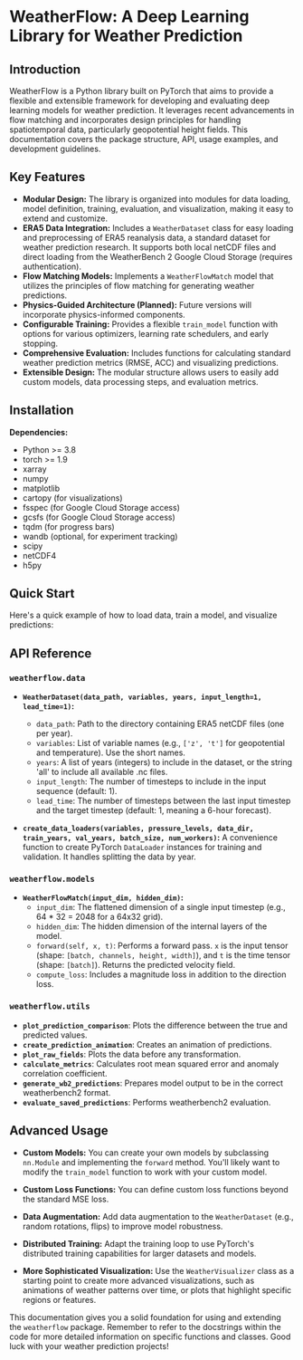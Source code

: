 # WeatherFlow: A Deep Learning Library for Weather Prediction

## Introduction

WeatherFlow is a Python library built on PyTorch that aims to provide a flexible and extensible framework for developing and evaluating deep learning models for weather prediction. It leverages recent advancements in flow matching and incorporates design principles for handling spatiotemporal data, particularly geopotential height fields.  This documentation covers the package structure, API, usage examples, and development guidelines.

## Key Features

*   **Modular Design:** The library is organized into modules for data loading, model definition, training, evaluation, and visualization, making it easy to extend and customize.
*   **ERA5 Data Integration:** Includes a `WeatherDataset` class for easy loading and preprocessing of ERA5 reanalysis data, a standard dataset for weather prediction research.  It supports both local netCDF files and direct loading from the WeatherBench 2 Google Cloud Storage (requires authentication).
*   **Flow Matching Models:** Implements a `WeatherFlowMatch` model that utilizes the principles of flow matching for generating weather predictions.
*   **Physics-Guided Architecture (Planned):** Future versions will incorporate physics-informed components.
*   **Configurable Training:** Provides a flexible `train_model` function with options for various optimizers, learning rate schedulers, and early stopping.
*   **Comprehensive Evaluation:** Includes functions for calculating standard weather prediction metrics (RMSE, ACC) and visualizing predictions.
*   **Extensible Design:** The modular structure allows users to easily add custom models, data processing steps, and evaluation metrics.

## Installation


**Dependencies:**

*   Python >= 3.8
*   torch >= 1.9
*   xarray
*   numpy
*   matplotlib
*   cartopy (for visualizations)
*   fsspec (for Google Cloud Storage access)
*   gcsfs (for Google Cloud Storage access)
*   tqdm (for progress bars)
*   wandb (optional, for experiment tracking)
*   scipy
*   netCDF4
*   h5py

## Quick Start

Here's a quick example of how to load data, train a model, and visualize predictions:


## API Reference

### `weatherflow.data`

*   **`WeatherDataset(data_path, variables, years, input_length=1, lead_time=1)`:**
    *   `data_path`: Path to the directory containing ERA5 netCDF files (one per year).
    *   `variables`: List of variable names (e.g., `['z', 't']` for geopotential and temperature).  Use the short names.
    *   `years`: A list of years (integers) to include in the dataset, or the string 'all' to include all available .nc files.
    *   `input_length`: The number of timesteps to include in the input sequence (default: 1).
    *   `lead_time`: The number of timesteps between the last input timestep and the target timestep (default: 1, meaning a 6-hour forecast).

*   **`create_data_loaders(variables, pressure_levels, data_dir, train_years, val_years, batch_size, num_workers)`:**  A convenience function to create PyTorch `DataLoader` instances for training and validation.  It handles splitting the data by year.

### `weatherflow.models`

*   **`WeatherFlowMatch(input_dim, hidden_dim)`:**
    *   `input_dim`: The flattened dimension of a single input timestep (e.g., 64 * 32 = 2048 for a 64x32 grid).
    *   `hidden_dim`: The hidden dimension of the internal layers of the model.
    *   `forward(self, x, t)`: Performs a forward pass.  `x` is the input tensor (shape: `[batch, channels, height, width]`), and `t` is the time tensor (shape: `[batch]`).  Returns the predicted velocity field.
    *   `compute_loss`: Includes a magnitude loss in addition to the direction loss.

### `weatherflow.utils`
* **`plot_prediction_comparison`**: Plots the difference between the true and predicted values.
* **`create_prediction_animation`**: Creates an animation of predictions.
* **`plot_raw_fields`**: Plots the data before any transformation.
* **`calculate_metrics`**: Calculates root mean squared error and anomaly correlation coefficient.
* **`generate_wb2_predictions`**: Prepares model output to be in the correct weatherbench2 format.
* **`evaluate_saved_predictions`**: Performs weatherbench2 evaluation.

## Advanced Usage

*   **Custom Models:** You can create your own models by subclassing `nn.Module` and implementing the `forward` method.  You'll likely want to modify the `train_model` function to work with your custom model.

*   **Custom Loss Functions:**  You can define custom loss functions beyond the standard MSE loss.

*   **Data Augmentation:**  Add data augmentation to the `WeatherDataset` (e.g., random rotations, flips) to improve model robustness.

*   **Distributed Training:**  Adapt the training loop to use PyTorch's distributed training capabilities for larger datasets and models.

*   **More Sophisticated Visualization:** Use the `WeatherVisualizer` class as a starting point to create more advanced visualizations, such as animations of weather patterns over time, or plots that highlight specific regions or features.

This documentation gives you a solid foundation for using and extending the `weatherflow` package.  Remember to refer to the docstrings within the code for more detailed information on specific functions and classes.  Good luck with your weather prediction projects!
